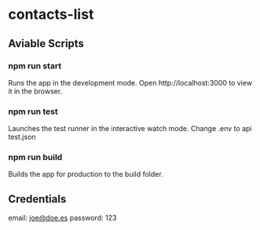 # contacts-list

## Aviable Scripts

### npm run start

Runs the app in the development mode.
Open http://localhost:3000 to view it in the browser.

### npm run test

Launches the test runner in the interactive watch mode.
Change .env to api test.json

### npm run build

Builds the app for production to the build folder.

## Credentials

email: joe@doe.es
password: 123